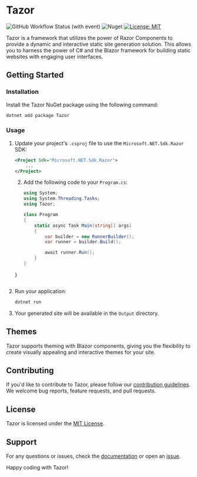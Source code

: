 

# Tazor

![GitHub Workflow Status (with event)](https://img.shields.io/github/actions/workflow/status/axologic/tazor/develop.yml?label=Build)
![Nuget](https://img.shields.io/nuget/dt/tazor?label=Downloads)
[![License: MIT](https://img.shields.io/badge/License-MIT-yellow.svg)](https://opensource.org/licenses/MIT)

Tazor is a framework that utilizes the power of Razor Components to provide a dynamic and interactive static site generation solution. This allows you to harness the power of C# and the Blazor framework for building static websites with engaging user interfaces.

## Getting Started

### Installation

Install the Tazor NuGet package using the following command:

```bash
dotnet add package Tazor
```

### Usage

1. Update your project's `.csproj` file to use the `Microsoft.NET.Sdk.Razor` SDK:

    ```xml
    <Project Sdk="Microsoft.NET.Sdk.Razor">
        ...
    </Project>
    ```
   2. Add the following code to your `Program.cs`:

       ```csharp
       using System;
       using System.Threading.Tasks;
       using Tazor;

       class Program
       {
           static async Task Main(string[] args)
           {
               var builder = new RunnerBuilder();
               var runner = builder.Build();

               await runner.Run();
           }
      }
    }
    ```

3. Run your application:

    ```bash
    dotnet run
    ```

4. Your generated site will be available in the `Output` directory.

## Themes

Tazor supports theming with Blazor components, giving you the flexibility to create visually appealing and interactive themes for your site.

## Contributing

If you'd like to contribute to Tazor, please follow our [contribution guidelines](CONTRIBUTING.md). We welcome bug reports, feature requests, and pull requests.

## License

Tazor is licensed under the [MIT License](LICENSE.md).

## Support

For any questions or issues, check the [documentation](https://github.com/axologic/tazor) or open an [issue](https://github.com/axologic/tazor/issues).

Happy coding with Tazor!
